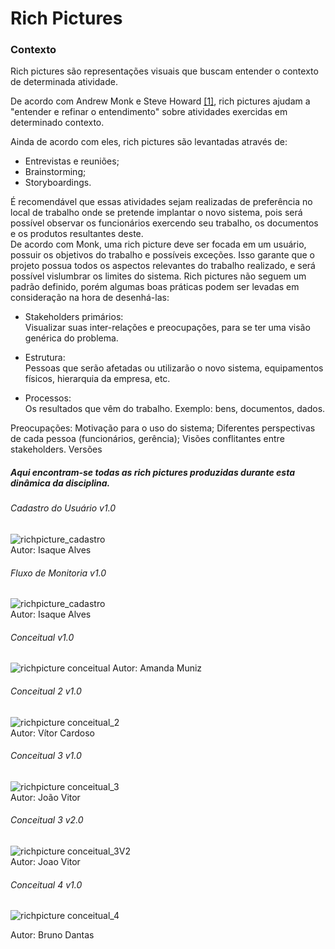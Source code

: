 # Rich Pictures

### Contexto
Rich pictures são representações visuais que buscam entender o contexto de determinada atividade.

De acordo com Andrew Monk e Steve Howard [[1]](/referencia), rich pictures ajudam a "entender e refinar o entendimento" sobre atividades exercidas em determinado contexto.

Ainda de acordo com eles, rich pictures são levantadas através de:

- Entrevistas e reuniões;
- Brainstorming;
- Storyboardings.

É recomendável que essas atividades sejam realizadas de preferência no local de trabalho onde se pretende implantar o novo sistema, pois será possível observar os funcionários exercendo seu trabalho, os documentos e os produtos resultantes deste.  
De acordo com Monk, uma rich picture deve ser focada em um usuário, possuir os objetivos do trabalho e possíveis exceções. Isso garante que o projeto possua todos os aspectos relevantes do trabalho realizado, e será possível vislumbrar os limites do sistema. Rich pictures não seguem um padrão definido, porém algumas boas práticas podem ser levadas em consideração na hora de desenhá-las:

- Stakeholders primários:  
Visualizar suas inter-relações e preocupações, para se ter uma visão genérica do problema.

- Estrutura:  
Pessoas que serão afetadas ou utilizarão o novo sistema, equipamentos físicos, hierarquia da empresa, etc.

- Processos:  
Os resultados que vêm do trabalho. Exemplo: bens, documentos, dados.

Preocupações:
Motivação para o uso do sistema;
Diferentes perspectivas de cada pessoa (funcionários, gerência);
Visões conflitantes entre stakeholders.
Versões


##### Aqui encontram-se todas as rich pictures produzidas durante esta dinâmica da disciplina.



###### Cadastro do Usuário v1.0
![richpicture_cadastro](richpictures/richpictureCadastroIsaque.jpg)  
Autor: Isaque Alves

###### Fluxo de Monitoria v1.0
![richpicture_cadastro](richpictures/richpictureMonitoriaIsaque.jpg)  
Autor: Isaque Alves

###### Conceitual v1.0
![richpicture conceitual](richpictures/richpictureConceitualAmanda.jpg)
Autor: Amanda Muniz

###### Conceitual 2 v1.0
![richpicture conceitual_2](richpictures/richpictureConceitualVitor.jpg)  
Autor: Vítor Cardoso

###### Conceitual 3 v1.0
![richpicture conceitual_3](richpictures/richpictureConceitualJoao.jpg)  
Autor: João Vitor

###### Conceitual 3 v2.0
![richpicture conceitual_3V2](richpictures/richpictureConceitualV2Joao.jpg)  
Autor: Joao Vitor

###### Conceitual 4 v1.0
![richpicture conceitual_4](richpictures/richpictureConceitualBruno.jpg)

Autor: Bruno Dantas

